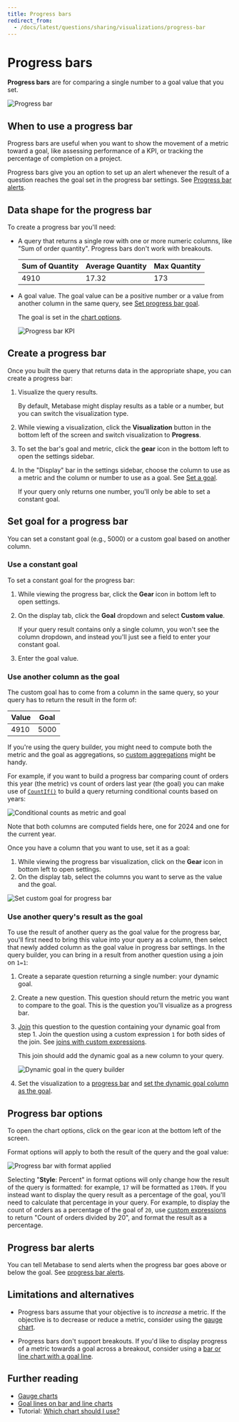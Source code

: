 ```yaml
---
title: Progress bars
redirect_from:
  - /docs/latest/questions/sharing/visualizations/progress-bar
---
```


# Progress bars

**Progress bars** are for comparing a single number to a goal value that you set.

![Progress bar](../images/progress.png)

## When to use a progress bar

Progress bars are useful when you want to show the movement of a metric toward a goal, like assessing performance of a KPI, or tracking the percentage of completion on a project.

Progress bars give you an option to set up an alert whenever the result of a question reaches the goal set in the progress bar settings. See [Progress bar alerts](../alerts.md#progress-bar-alerts).

## Data shape for the progress bar

To create a progress bar you'll need:

- A query that returns a single row with one or more numeric columns, like "Sum of order quantity". Progress bars don't work with breakouts.

  | Sum of Quantity | Average Quantity | Max Quantity |
  | --------------- | ---------------- | ------------ |
  | 4910            | 17.32            | 173          |

- A goal value. The goal value can be a positive number or a value from another column in the same query, see [Set progress bar goal](#set-goal-for-a-progress-bar).

  The goal is set in the [chart options](#progress-bar-options).

  ![Progress bar KPI](../images/progress-bar-elements.png)

## Create a progress bar

Once you built the query that returns data in the appropriate shape, you can create a progress bar:

1. Visualize the query results.

   By default, Metabase might display results as a table or a number, but you can switch the visualization type.

2. While viewing a visualization, click the **Visualization** button in the bottom left of the screen and switch visualization to **Progress**.

3. To set the bar's goal and metric, click the **gear** icon in the bottom left to open the settings sidebar.
4. In the "Display" bar in the settings sidebar, choose the column to use as a metric and the column or number to use as a goal. See [Set a goal](#set-goal-for-a-progress-bar).

   If your query only returns one number, you'll only be able to set a constant goal.

## Set goal for a progress bar

You can set a constant goal (e.g., 5000) or a custom goal based on another column.

### Use a constant goal

To set a constant goal for the progress bar:

1. While viewing the progress bar, click the **Gear** icon in bottom left to open settings.
2. On the display tab, click the **Goal** dropdown and select **Custom value**.

   If your query result contains only a single column, you won't see the column dropdown, and instead you'll just see a field to enter your constant goal.

3. Enter the goal value.

### Use another column as the goal

The custom goal has to come from a column in the same query, so your query has to return the result in the form of:

| Value | Goal |
| ----- | ---- |
| 4910  | 5000 |

If you're using the query builder, you might need to compute both the metric and the goal as aggregations, so [custom aggregations](../query-builder/expressions-list.md#aggregations) might be handy.

For example, if you want to build a progress bar comparing count of orders this year (the metric) vs count of orders last year (the goal) you can make use of [`CountIf()`](../query-builder/expressions/countif.md) to build a query returning conditional counts based on years:

![Conditional counts as metric and goal](../images/progress-conditional-count.png)

Note that both columns are computed fields here, one for 2024 and one for the current year.

Once you have a column that you want to use, set it as a goal:

1. While viewing the progress bar visualization, click on the **Gear** icon in bottom left to open settings.
2. On the display tab, select the columns you want to serve as the value and the goal.

![Set custom goal for progress bar](../images/progress-set-custom-goal.png)

### Use another query's result as the goal

To use the result of another query as the goal value for the progress bar, you'll first need to bring this value into your query as a column, then select that newly added column as the goal value in progress bar settings. In the query builder, you can bring in a result from another question using a join on `1=1`:

1. Create a separate question returning a single number: your dynamic goal.
2. Create a new question. This question should return the metric you want to compare to the goal. This is the question you'll visualize as a progress bar.
3. [Join](../query-builder/join.md) this question to the question containing your dynamic goal from step 1. Join the question using a custom expression `1` for both sides of the join. See [joins with custom expressions](../query-builder/join.md#joins-with-custom-expressions).

   This join should add the dynamic goal as a new column to your query.

   ![Dynamic goal in the query builder](../images/progress-bar-dynamic.png)

4. Set the visualization to a [progress bar](#create-a-progress-bar) and [set the dynamic goal column as the goal](#use-another-column-as-the-goal).

## Progress bar options

To open the chart options, click on the gear icon at the bottom left of the screen.

Format options will apply to both the result of the query and the goal value:

![Progress bar with format applied](../images/progress-with-format.png)

Selecting "**Style**: Percent" in format options will only change how the result of the query is formatted: for example, `17` will be formatted as `1700%`. If you instead want to display the query result as a percentage of the goal, you'll need to calculate that percentage in your query. For example, to display the count of orders as a percentage of the goal of `20`, use [custom expressions](../query-builder/expressions.md) to return "Count of orders divided by 20", and format the result as a percentage.

## Progress bar alerts

You can tell Metabase to send alerts when the progress bar goes above or below the goal. See [progress bar alerts](../alerts.md#progress-bar-alerts).

## Limitations and alternatives

- Progress bars assume that your objective is to _increase_ a metric. If the objective is to decrease or reduce a metric, consider using the [gauge chart](gauge.md).

- Progress bars don't support breakouts. If you'd like to display progress of a metric towards a goal across a breakout, consider using a [bar or line chart with a goal line](line-bar-and-area-charts.md#goal-lines).

## Further reading

- [Gauge charts](./gauge.md)
- [Goal lines on bar and line charts](./line-bar-and-area-charts.md#goal-lines)
- Tutorial: [Which chart should I use?](https://www.metabase.com/learn/metabase-basics/querying-and-dashboards/visualization/chart-guide)

